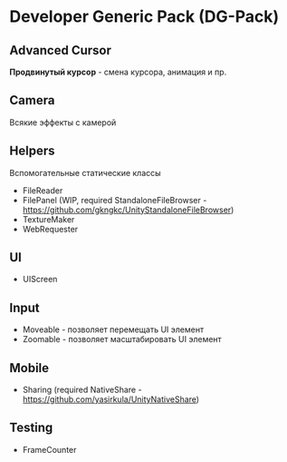 # Developer Generic Pack (DG-Pack)

## Advanced Cursor

**Продвинутый курсор** - смена курсора, анимация и пр. 

## Camera

Всякие эффекты с камерой

## Helpers

Вспомогательные статические классы

- FileReader
- FilePanel (WIP, required StandaloneFileBrowser - https://github.com/gkngkc/UnityStandaloneFileBrowser)
- TextureMaker
- WebRequester

## UI

- UIScreen

## Input

- Moveable - позволяет перемещать UI элемент
- Zoomable - позволяет масштабировать UI элемент

## Mobile

- Sharing (required NativeShare - https://github.com/yasirkula/UnityNativeShare)

## Testing

- FrameCounter